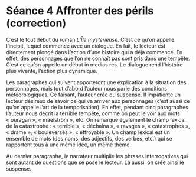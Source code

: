 # Séance 4 Affronter des périls (correction)

C’est le tout début du roman *L’Île mystérieuse*. C’est ce qu’on appelle l’incipit, lequel commence avec un dialogue. En fait, le lecteur est directement plongé dans l’action d’une histoire qui a déjà commencé. En effet, des personnages que l’on ne connaît pas sont pris dans une tempête. C’est ce qu’on appelle un début in medias res. Le dialogue rend l’histoire plus vivante, l’action plus dynamique.

Les paragraphes qui suivent apporteront une explication à la situation des personnages, mais tout d’abord l’auteur nous parle des conditions météorologiques. Ce faisant, l’auteur crée du suspense. Il impatiente un lecteur désireux de savoir ce qui va arriver aux personnages (c’est aussi ce qu’on appelle l’art de la temporisation). En effet, pendant cinq paragraphes l’auteur nous décrit la terrible tempête, comme on peut le voir aux mots « ouragan », « maelström », etc. On remarque également le champ lexical de la catastrophe : « terrible », « déchaîna », « ravages », « catastrophes », « drame »,  « bouleversés », « effroyable ». Un champ lexical est un ensemble de mots (des noms, des adjectifs, des verbes, etc.) qui se rapportent tous à une même idée, un même thème.

Au dernier paragraphe, le narrateur multiplie les phrases interrogatives qui sont autant de questions que se pose le lecteur. Là aussi, on crée ainsi le suspense.
